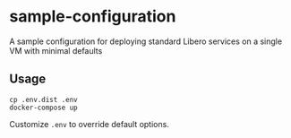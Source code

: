 # sample-configuration
A sample configuration for deploying standard Libero services on a single VM with minimal defaults

## Usage

```
cp .env.dist .env
docker-compose up
```

Customize `.env` to override default options.
